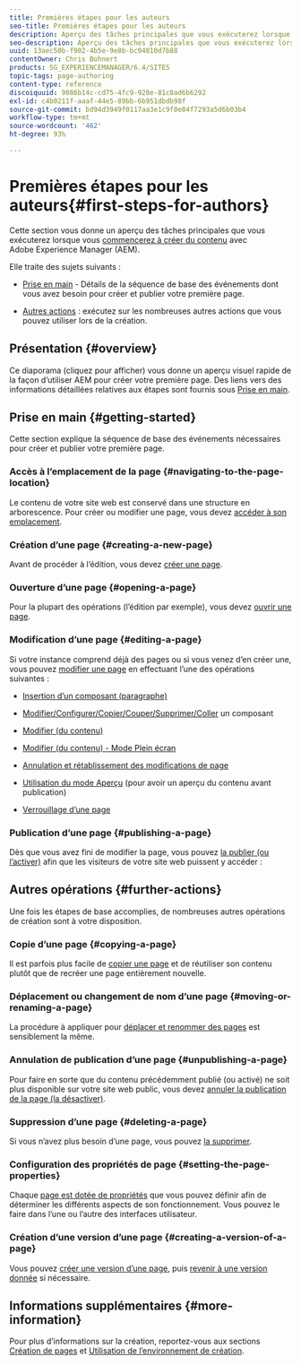 ```yaml
---
title: Premières étapes pour les auteurs
seo-title: Premières étapes pour les auteurs
description: Aperçu des tâches principales que vous exécuterez lorsque vous commencerez à créer du contenu avec AEM.
seo-description: Aperçu des tâches principales que vous exécuterez lorsque vous commencerez à créer du contenu avec AEM.
uuid: 13aec50b-f902-4b5e-9e8b-bc94810d7b88
contentOwner: Chris Bohnert
products: SG_EXPERIENCEMANAGER/6.4/SITES
topic-tags: page-authoring
content-type: reference
discoiquuid: 9086b14c-cd75-4fc9-928e-81c8ad6b6292
exl-id: c4b0211f-aaaf-44e5-89bb-6b951dbdb98f
source-git-commit: bd94d3949f0117aa3e1c9f0e84f7293a5d6b03b4
workflow-type: tm+mt
source-wordcount: '462'
ht-degree: 93%

---
```


# Premières étapes pour les auteurs{#first-steps-for-authors}

Cette section vous donne un aperçu des tâches principales que vous exécuterez lorsque vous [commencerez à créer du contenu](/help/sites-authoring/author.md#concept-of-authoring-and-publishing) avec Adobe Experience Manager (AEM).

Elle traite des sujets suivants :

* [Prise en main](#getting-started)  - Détails de la séquence de base des événements dont vous avez besoin pour créer et publier votre première page.

* [Autres actions](#further-actions)  : exécutez sur les nombreuses autres actions que vous pouvez utiliser lors de la création.

## Présentation {#overview}

Ce diaporama (cliquez pour afficher) vous donne un aperçu visuel rapide de la façon d’utiliser AEM pour créer votre première page. Des liens vers des informations détaillées relatives aux étapes sont fournis sous [Prise en main](#getting-started).

## Prise en main {#getting-started}

Cette section explique la séquence de base des événements nécessaires pour créer et publier votre première page.

### Accès à l’emplacement de la page {#navigating-to-the-page-location}

Le contenu de votre site web est conservé dans une structure en arborescence. Pour créer ou modifier une page, vous devez [accéder à son emplacement](/help/sites-authoring/basic-handling.md#viewing-and-selecting-resources).

### Création d’une page {#creating-a-new-page}

Avant de procéder à l’édition, vous devez [créer une page](/help/sites-authoring/managing-pages.md#creating-a-new-page).

### Ouverture d’une page {#opening-a-page}

Pour la plupart des opérations (l’édition par exemple), vous devez [ouvrir une page](/help/sites-authoring/managing-pages.md#opening-a-page-for-editing).

### Modification d’une page  {#editing-a-page}

Si votre instance comprend déjà des pages ou si vous venez d’en créer une, vous pouvez [modifier une page](/help/sites-authoring/editing-content.md) en effectuant l’une des opérations suivantes :

* [Insertion d’un composant (paragraphe)](/help/sites-authoring/editing-content.md#inserting-a-component)
* [Modifier/Configurer/Copier/Couper/Supprimer/Coller](/help/sites-authoring/editing-content.md#edit-configure-copy-cut-delete-paste) un composant
* [Modifier (du contenu)](/help/sites-authoring/editing-content.md#edit-content)
* [Modifier (du contenu) - Mode Plein écran](/help/sites-authoring/editing-content.md#edit-content-full-screen-mode)

* [Annulation et rétablissement des modifications de page](/help/sites-authoring/editing-content.md#undoing-and-redoing-page-edits)
* [Utilisation du mode Aperçu](/help/sites-authoring/editing-content.md#preview-mode) (pour avoir un aperçu du contenu avant publication)
* [Verrouillage d’une page   ](/help/sites-authoring/editing-content.md#locking-a-page)

### Publication d’une page {#publishing-a-page}

Dès que vous avez fini de modifier la page, vous pouvez [la publier (ou l’activer)](/help/sites-authoring/publishing-pages.md) afin que les visiteurs de votre site web puissent y accéder :

## Autres opérations  {#further-actions}

Une fois les étapes de base accomplies, de nombreuses autres opérations de création sont à votre disposition.

### Copie d’une page {#copying-a-page}

Il est parfois plus facile de [copier une page](/help/sites-authoring/managing-pages.md#copying-and-pasting-a-page) et de réutiliser son contenu plutôt que de recréer une page entièrement nouvelle.

### Déplacement ou changement de nom d’une page {#moving-or-renaming-a-page}

La procédure à appliquer pour [déplacer et renommer des pages](/help/sites-authoring/managing-pages.md#moving-or-renaming-a-page) est sensiblement la même.

### Annulation de publication d’une page  {#unpublishing-a-page}

Pour faire en sorte que du contenu précédemment publié (ou activé) ne soit plus disponible sur votre site web public, vous devez [annuler la publication de la page (la désactiver)](/help/sites-authoring/publishing-pages.md).

### Suppression d’une page {#deleting-a-page}

Si vous n’avez plus besoin d’une page, vous pouvez [la supprimer](/help/sites-authoring/managing-pages.md#deleting-a-page).

### Configuration des propriétés de page  {#setting-the-page-properties}

Chaque [page est dotée de propriétés](/help/sites-authoring/editing-page-properties.md) que vous pouvez définir afin de déterminer les différents aspects de son fonctionnement. Vous pouvez le faire dans l’une ou l’autre des interfaces utilisateur.

### Création d’une version d’une page  {#creating-a-version-of-a-page}

Vous pouvez [créer une version d’une page](/help/sites-authoring/working-with-page-versions.md#creating-a-new-version), puis [revenir à une version donnée](/help/sites-authoring/working-with-page-versions.md#reverting-to-a-page-version) si nécessaire.

## Informations supplémentaires  {#more-information}

Pour plus d’informations sur la création, reportez-vous aux sections [Création de pages](/help/sites-authoring/author-environment-tools.md) et [Utilisation de l’environnement de création](/help/sites-authoring/home.md).
